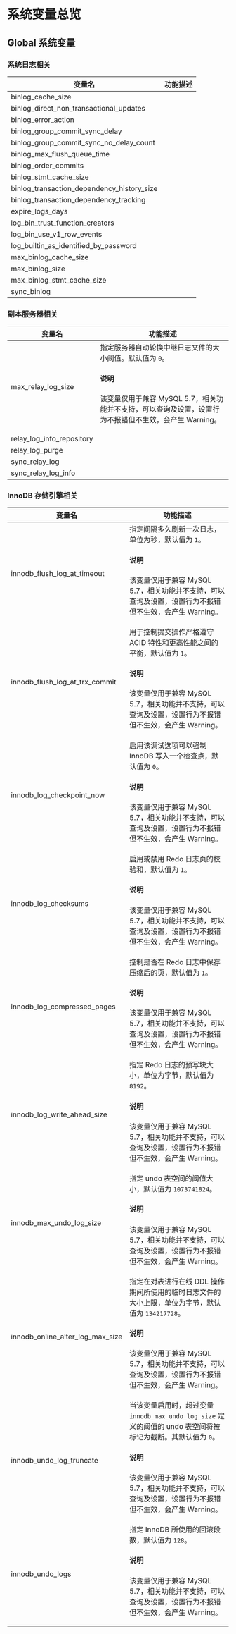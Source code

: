 # 系统变量总览

## Global 系统变量

### 系统日志相关

| 变量名                                                   | 功能描述                                                      |
|---------------------------------------------------------|---------------------------------------------------------------|
| binlog_cache_size |   |
| binlog_direct_non_transactional_updates |   |
| binlog_error_action |   |
| binlog_group_commit_sync_delay |   |
| binlog_group_commit_sync_no_delay_count |   |
| binlog_max_flush_queue_time |   |
| binlog_order_commits |   |
| binlog_stmt_cache_size |   |
| binlog_transaction_dependency_history_size | |
| binlog_transaction_dependency_tracking |   |
| expire_logs_days |   |
| log_bin_trust_function_creators |   |
| log_bin_use_v1_row_events |   |
| log_builtin_as_identified_by_password |   |
| max_binlog_cache_size |   |
| max_binlog_size |   |
| max_binlog_stmt_cache_size| |
| sync_binlog |   |

### 副本服务器相关

| 变量名                                                   | 功能描述                                                      |
|---------------------------------------------------------|---------------------------------------------------------------|
| max_relay_log_size                                      | 指定服务器自动轮换中继日志文件的大小阈值。默认值为 `0`。 <main id="notice" type='explain'><h4>说明</h4><p>该变量仅用于兼容 MySQL 5.7，相关功能并不支持，可以查询及设置，设置行为不报错但不生效，会产生 Warning。</p></main>  |
| relay_log_info_repository |   |
| relay_log_purge |   |
| sync_relay_log |   |
| sync_relay_log_info |   |

### InnoDB 存储引擎相关

| 变量名                                                   | 功能描述                                                      |
|---------------------------------------------------------|---------------------------------------------------------------|
| innodb_flush_log_at_timeout                             | 指定间隔多久刷新一次日志，单位为秒，默认值为 `1`。 <main id="notice" type='explain'><h4>说明</h4><p>该变量仅用于兼容 MySQL 5.7，相关功能并不支持，可以查询及设置，设置行为不报错但不生效，会产生 Warning。</p></main> |
| innodb_flush_log_at_trx_commit                          | 用于控制提交操作严格遵守 ACID 特性和更高性能之间的平衡，默认值为 `1`。 <main id="notice" type='explain'><h4>说明</h4><p>该变量仅用于兼容 MySQL 5.7，相关功能并不支持，可以查询及设置，设置行为不报错但不生效，会产生 Warning。</p></main> |
| innodb_log_checkpoint_now                               | 启用该调试选项可以强制 InnoDB 写入一个检查点，默认值为 `0`。<main id="notice" type='explain'><h4>说明</h4><p>该变量仅用于兼容 MySQL 5.7，相关功能并不支持，可以查询及设置，设置行为不报错但不生效，会产生 Warning。</p></main> |
| innodb_log_checksums                                    | 启用或禁用 Redo 日志页的校验和，默认值为 `1`。 <main id="notice" type='explain'><h4>说明</h4><p>该变量仅用于兼容 MySQL 5.7，相关功能并不支持，可以查询及设置，设置行为不报错但不生效，会产生 Warning。</p></main>  |
| innodb_log_compressed_pages                             | 控制是否在 Redo 日志中保存压缩后的页，默认值为 `1`。 <main id="notice" type='explain'><h4>说明</h4><p>该变量仅用于兼容 MySQL 5.7，相关功能并不支持，可以查询及设置，设置行为不报错但不生效，会产生 Warning。</p></main>  |
| innodb_log_write_ahead_size                             | 指定 Redo 日志的预写块大小，单位为字节，默认值为 `8192`。<main id="notice" type='explain'><h4>说明</h4><p>该变量仅用于兼容 MySQL 5.7，相关功能并不支持，可以查询及设置，设置行为不报错但不生效，会产生 Warning。</p></main> |
| innodb_max_undo_log_size                                | 指定 undo 表空间的阈值大小，默认值为 `1073741824`。 <main id="notice" type='explain'><h4>说明</h4><p>该变量仅用于兼容 MySQL 5.7，相关功能并不支持，可以查询及设置，设置行为不报错但不生效，会产生 Warning。</p></main> |
| innodb_online_alter_log_max_size                        | 指定在对表进行在线 DDL 操作期间所使用的临时日志文件的大小上限，单位为字节，默认值为 `134217728`。<main id="notice" type='explain'><h4>说明</h4><p>该变量仅用于兼容 MySQL 5.7，相关功能并不支持，可以查询及设置，设置行为不报错但不生效，会产生 Warning。</p></main>  |
| innodb_undo_log_truncate                                | 当该变量启用时，超过变量 `innodb_max_undo_log_size` 定义的阈值的 undo 表空间将被标记为截断。其默认值为 `0`。 <main id="notice" type='explain'><h4>说明</h4><p>该变量仅用于兼容 MySQL 5.7，相关功能并不支持，可以查询及设置，设置行为不报错但不生效，会产生 Warning。</p></main>  |
| innodb_undo_logs                                        | 指定 InnoDB 所使用的回滚段数，默认值为 `128`。<main id="notice" type='explain'><h4>说明</h4><p>该变量仅用于兼容 MySQL 5.7，相关功能并不支持，可以查询及设置，设置行为不报错但不生效，会产生 Warning。</p></main>  |